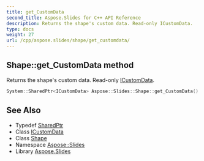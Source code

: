 ```yaml
---
title: get_CustomData
second_title: Aspose.Slides for C++ API Reference
description: Returns the shape's custom data. Read-only ICustomData.
type: docs
weight: 27
url: /cpp/aspose.slides/shape/get_customdata/
---
```

## Shape::get_CustomData method


Returns the shape's custom data. Read-only [ICustomData](../../icustomdata/).

```cpp
System::SharedPtr<ICustomData> Aspose::Slides::Shape::get_CustomData() override
```

## See Also

* Typedef [SharedPtr](../../../system/sharedptr/)
* Class [ICustomData](../../icustomdata/)
* Class [Shape](../)
* Namespace [Aspose::Slides](../../)
* Library [Aspose.Slides](../../../)
